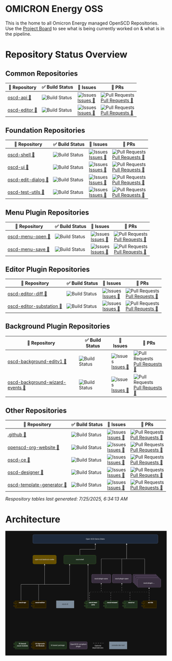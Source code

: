 # OMICRON Energy OSS

This is the home to all Omicron Energy managed OpenSCD Repositories.
Use the [Project Board](https://github.com/orgs/OMICRONEnergyOSS/projects/2) to see what is being currently worked on & what is in the pipeline.

# Repository Status Overview

    
## Common Repositories
  | 📘 Repository | ✅ Build Status | 🐛 Issues | 🔁 PRs |
  |-------------|----------------|----------------|--------|
| <a href="https://github.com/OMICRONEnergyOSS/oscd-api" target="_blank" rel="noopener">oscd-api 🔗</a> | ![Build Status](https://img.shields.io/github/actions/workflow/status/OMICRONEnergyOSS/oscd-api/test.yml?branch=main) | ![Issues](https://img.shields.io/github/issues/OMICRONEnergyOSS/oscd-api)<br>[Issues 🔗](https://github.com/OMICRONEnergyOSS/oscd-api/issues/) | ![Pull Requests](https://img.shields.io/github/issues-pr/OMICRONEnergyOSS/oscd-api)<br>[Pull Requests 🔗](https://github.com/OMICRONEnergyOSS/oscd-api/pulls/) | 
| <a href="https://github.com/OMICRONEnergyOSS/oscd-editor" target="_blank" rel="noopener">oscd-editor 🔗</a> | ![Build Status](https://img.shields.io/github/actions/workflow/status/OMICRONEnergyOSS/oscd-editor/test.yml?branch=main) | ![Issues](https://img.shields.io/github/issues/OMICRONEnergyOSS/oscd-editor)<br>[Issues 🔗](https://github.com/OMICRONEnergyOSS/oscd-editor/issues/) | ![Pull Requests](https://img.shields.io/github/issues-pr/OMICRONEnergyOSS/oscd-editor)<br>[Pull Requests 🔗](https://github.com/OMICRONEnergyOSS/oscd-editor/pulls/) | 

    
## Foundation Repositories
  | 📘 Repository | ✅ Build Status | 🐛 Issues | 🔁 PRs |
  |-------------|----------------|----------------|--------|
| <a href="https://github.com/OMICRONEnergyOSS/oscd-shell" target="_blank" rel="noopener">oscd-shell 🔗</a> | ![Build Status](https://img.shields.io/github/actions/workflow/status/OMICRONEnergyOSS/oscd-shell/test.yml?branch=main) | ![Issues](https://img.shields.io/github/issues/OMICRONEnergyOSS/oscd-shell)<br>[Issues 🔗](https://github.com/OMICRONEnergyOSS/oscd-shell/issues/) | ![Pull Requests](https://img.shields.io/github/issues-pr/OMICRONEnergyOSS/oscd-shell)<br>[Pull Requests 🔗](https://github.com/OMICRONEnergyOSS/oscd-shell/pulls/) | 
| <a href="https://github.com/OMICRONEnergyOSS/oscd-ui" target="_blank" rel="noopener">oscd-ui 🔗</a> | ![Build Status](https://img.shields.io/github/actions/workflow/status/OMICRONEnergyOSS/oscd-ui/test.yml?branch=main) | ![Issues](https://img.shields.io/github/issues/OMICRONEnergyOSS/oscd-ui)<br>[Issues 🔗](https://github.com/OMICRONEnergyOSS/oscd-ui/issues/) | ![Pull Requests](https://img.shields.io/github/issues-pr/OMICRONEnergyOSS/oscd-ui)<br>[Pull Requests 🔗](https://github.com/OMICRONEnergyOSS/oscd-ui/pulls/) | 
| <a href="https://github.com/OMICRONEnergyOSS/oscd-edit-dialog" target="_blank" rel="noopener">oscd-edit-dialog 🔗</a> | ![Build Status](https://img.shields.io/github/actions/workflow/status/OMICRONEnergyOSS/oscd-edit-dialog/test.yml?branch=main) | ![Issues](https://img.shields.io/github/issues/OMICRONEnergyOSS/oscd-edit-dialog)<br>[Issues 🔗](https://github.com/OMICRONEnergyOSS/oscd-edit-dialog/issues/) | ![Pull Requests](https://img.shields.io/github/issues-pr/OMICRONEnergyOSS/oscd-edit-dialog)<br>[Pull Requests 🔗](https://github.com/OMICRONEnergyOSS/oscd-edit-dialog/pulls/) | 
| <a href="https://github.com/OMICRONEnergyOSS/oscd-test-utils" target="_blank" rel="noopener">oscd-test-utils 🔗</a> | ![Build Status](https://img.shields.io/github/actions/workflow/status/OMICRONEnergyOSS/oscd-test-utils/test.yml?branch=main) | ![Issues](https://img.shields.io/github/issues/OMICRONEnergyOSS/oscd-test-utils)<br>[Issues 🔗](https://github.com/OMICRONEnergyOSS/oscd-test-utils/issues/) | ![Pull Requests](https://img.shields.io/github/issues-pr/OMICRONEnergyOSS/oscd-test-utils)<br>[Pull Requests 🔗](https://github.com/OMICRONEnergyOSS/oscd-test-utils/pulls/) | 

    
## Menu Plugin Repositories
  | 📘 Repository | ✅ Build Status | 🐛 Issues | 🔁 PRs |
  |-------------|----------------|----------------|--------|
| <a href="https://github.com/OMICRONEnergyOSS/oscd-menu-open" target="_blank" rel="noopener">oscd-menu-open 🔗</a> | ![Build Status](https://img.shields.io/github/actions/workflow/status/OMICRONEnergyOSS/oscd-menu-open/test.yml?branch=main) | ![Issues](https://img.shields.io/github/issues/OMICRONEnergyOSS/oscd-menu-open)<br>[Issues 🔗](https://github.com/OMICRONEnergyOSS/oscd-menu-open/issues/) | ![Pull Requests](https://img.shields.io/github/issues-pr/OMICRONEnergyOSS/oscd-menu-open)<br>[Pull Requests 🔗](https://github.com/OMICRONEnergyOSS/oscd-menu-open/pulls/) | 
| <a href="https://github.com/OMICRONEnergyOSS/oscd-menu-save" target="_blank" rel="noopener">oscd-menu-save 🔗</a> | ![Build Status](https://img.shields.io/github/actions/workflow/status/OMICRONEnergyOSS/oscd-menu-save/test.yml?branch=main) | ![Issues](https://img.shields.io/github/issues/OMICRONEnergyOSS/oscd-menu-save)<br>[Issues 🔗](https://github.com/OMICRONEnergyOSS/oscd-menu-save/issues/) | ![Pull Requests](https://img.shields.io/github/issues-pr/OMICRONEnergyOSS/oscd-menu-save)<br>[Pull Requests 🔗](https://github.com/OMICRONEnergyOSS/oscd-menu-save/pulls/) | 

    
## Editor Plugin Repositories
  | 📘 Repository | ✅ Build Status | 🐛 Issues | 🔁 PRs |
  |-------------|----------------|----------------|--------|
| <a href="https://github.com/OMICRONEnergyOSS/oscd-editor-diff" target="_blank" rel="noopener">oscd-editor-diff 🔗</a> | ![Build Status](https://img.shields.io/github/actions/workflow/status/OMICRONEnergyOSS/oscd-editor-diff/test.yml?branch=main) | ![Issues](https://img.shields.io/github/issues/OMICRONEnergyOSS/oscd-editor-diff)<br>[Issues 🔗](https://github.com/OMICRONEnergyOSS/oscd-editor-diff/issues/) | ![Pull Requests](https://img.shields.io/github/issues-pr/OMICRONEnergyOSS/oscd-editor-diff)<br>[Pull Requests 🔗](https://github.com/OMICRONEnergyOSS/oscd-editor-diff/pulls/) | 
| <a href="https://github.com/OMICRONEnergyOSS/oscd-editor-substation" target="_blank" rel="noopener">oscd-editor-substation 🔗</a> | ![Build Status](https://img.shields.io/github/actions/workflow/status/OMICRONEnergyOSS/oscd-editor-substation/test.yml?branch=main) | ![Issues](https://img.shields.io/github/issues/OMICRONEnergyOSS/oscd-editor-substation)<br>[Issues 🔗](https://github.com/OMICRONEnergyOSS/oscd-editor-substation/issues/) | ![Pull Requests](https://img.shields.io/github/issues-pr/OMICRONEnergyOSS/oscd-editor-substation)<br>[Pull Requests 🔗](https://github.com/OMICRONEnergyOSS/oscd-editor-substation/pulls/) | 

    
## Background Plugin Repositories
  | 📘 Repository | ✅ Build Status | 🐛 Issues | 🔁 PRs |
  |-------------|----------------|----------------|--------|
| <a href="https://github.com/OMICRONEnergyOSS/oscd-background-editv1" target="_blank" rel="noopener">oscd-background-editv1 🔗</a> | ![Build Status](https://img.shields.io/github/actions/workflow/status/OMICRONEnergyOSS/oscd-background-editv1/test.yml?branch=main) | ![Issues](https://img.shields.io/github/issues/OMICRONEnergyOSS/oscd-background-editv1)<br>[Issues 🔗](https://github.com/OMICRONEnergyOSS/oscd-background-editv1/issues/) | ![Pull Requests](https://img.shields.io/github/issues-pr/OMICRONEnergyOSS/oscd-background-editv1)<br>[Pull Requests 🔗](https://github.com/OMICRONEnergyOSS/oscd-background-editv1/pulls/) | 
| <a href="https://github.com/OMICRONEnergyOSS/oscd-background-wizard-events" target="_blank" rel="noopener">oscd-background-wizard-events 🔗</a> | ![Build Status](https://img.shields.io/github/actions/workflow/status/OMICRONEnergyOSS/oscd-background-wizard-events/test.yml?branch=main) | ![Issues](https://img.shields.io/github/issues/OMICRONEnergyOSS/oscd-background-wizard-events)<br>[Issues 🔗](https://github.com/OMICRONEnergyOSS/oscd-background-wizard-events/issues/) | ![Pull Requests](https://img.shields.io/github/issues-pr/OMICRONEnergyOSS/oscd-background-wizard-events)<br>[Pull Requests 🔗](https://github.com/OMICRONEnergyOSS/oscd-background-wizard-events/pulls/) | 

    
## Other Repositories
  | 📘 Repository | ✅ Build Status | 🐛 Issues | 🔁 PRs |
  |-------------|----------------|----------------|--------|
| <a href="https://github.com/OMICRONEnergyOSS/.github" target="_blank" rel="noopener">.github 🔗</a> | ![Build Status](https://img.shields.io/github/actions/workflow/status/OMICRONEnergyOSS/.github/test.yml?branch=main) | ![Issues](https://img.shields.io/github/issues/OMICRONEnergyOSS/.github)<br>[Issues 🔗](https://github.com/OMICRONEnergyOSS/.github/issues/) | ![Pull Requests](https://img.shields.io/github/issues-pr/OMICRONEnergyOSS/.github)<br>[Pull Requests 🔗](https://github.com/OMICRONEnergyOSS/.github/pulls/) | 
| <a href="https://github.com/OMICRONEnergyOSS/openscd-org-website" target="_blank" rel="noopener">openscd-org-website 🔗</a> | ![Build Status](https://img.shields.io/github/actions/workflow/status/OMICRONEnergyOSS/openscd-org-website/test.yml?branch=main) | ![Issues](https://img.shields.io/github/issues/OMICRONEnergyOSS/openscd-org-website)<br>[Issues 🔗](https://github.com/OMICRONEnergyOSS/openscd-org-website/issues/) | ![Pull Requests](https://img.shields.io/github/issues-pr/OMICRONEnergyOSS/openscd-org-website)<br>[Pull Requests 🔗](https://github.com/OMICRONEnergyOSS/openscd-org-website/pulls/) | 
| <a href="https://github.com/OMICRONEnergyOSS/oscd-ce" target="_blank" rel="noopener">oscd-ce 🔗</a> | ![Build Status](https://img.shields.io/github/actions/workflow/status/OMICRONEnergyOSS/oscd-ce/test.yml?branch=main) | ![Issues](https://img.shields.io/github/issues/OMICRONEnergyOSS/oscd-ce)<br>[Issues 🔗](https://github.com/OMICRONEnergyOSS/oscd-ce/issues/) | ![Pull Requests](https://img.shields.io/github/issues-pr/OMICRONEnergyOSS/oscd-ce)<br>[Pull Requests 🔗](https://github.com/OMICRONEnergyOSS/oscd-ce/pulls/) | 
| <a href="https://github.com/OMICRONEnergyOSS/oscd-designer" target="_blank" rel="noopener">oscd-designer 🔗</a> | ![Build Status](https://img.shields.io/github/actions/workflow/status/OMICRONEnergyOSS/oscd-designer/test.yml?branch=main) | ![Issues](https://img.shields.io/github/issues/OMICRONEnergyOSS/oscd-designer)<br>[Issues 🔗](https://github.com/OMICRONEnergyOSS/oscd-designer/issues/) | ![Pull Requests](https://img.shields.io/github/issues-pr/OMICRONEnergyOSS/oscd-designer)<br>[Pull Requests 🔗](https://github.com/OMICRONEnergyOSS/oscd-designer/pulls/) | 
| <a href="https://github.com/OMICRONEnergyOSS/oscd-template-generator" target="_blank" rel="noopener">oscd-template-generator 🔗</a> | ![Build Status](https://img.shields.io/github/actions/workflow/status/OMICRONEnergyOSS/oscd-template-generator/test.yml?branch=main) | ![Issues](https://img.shields.io/github/issues/OMICRONEnergyOSS/oscd-template-generator)<br>[Issues 🔗](https://github.com/OMICRONEnergyOSS/oscd-template-generator/issues/) | ![Pull Requests](https://img.shields.io/github/issues-pr/OMICRONEnergyOSS/oscd-template-generator)<br>[Pull Requests 🔗](https://github.com/OMICRONEnergyOSS/oscd-template-generator/pulls/) | 


    
_Respository tables last generated: 7/25/2025, 6:34:13 AM_
  

# Architecture

![Architecture](/assets/oscd-arch.png)

